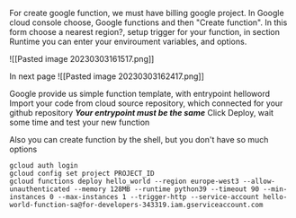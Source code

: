 For create google function, we must have billing google project. In Google cloud console choose, Google functions and then "Create function". In this form choose a nearest region?, setup trigger for your function, in section Runtime you can enter your enviroument variables, and options.

![[Pasted image 20230303161517.png]]

In next page
![[Pasted image 20230303162417.png]]

Google provide us simple function template, with entrypoint helloword
Import your code from cloud source repository, which connected for your github repository 
***Your entrypoint must be the same***
Click Deploy, wait some time and test your new function

Also you can create function by the shell, but you don't have so much options
 ``` shell
gcloud auth login
gcloud config set project PROJECT_ID
gcloud functions deploy hello_world --region europe-west3 --allow-unauthenticated --memory 128MB --runtime python39 --timeout 90 --min-instances 0 --max-instances 1 --trigger-http --service-account hello-world-function-sa@for-developers-343319.iam.gserviceaccount.com 
```
